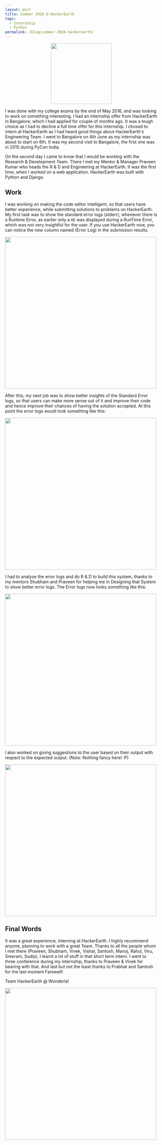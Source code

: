 ```yaml
---
layout: post
title: Summer 2016 @ HackerEarth
tags:
  - Internship
  - Python
permalink: /blog/summer-2016-hackerearth/
---
```

<center> <img src="/assets/hackerearth/HE_logo.png" width="200"></center>

I was done with my college exams by the end of May 2016, and was looking to work on something
interesting. I had an internship offer from HackerEarth in Bangalore, which I had applied for
couple of months ago. It was a tough choice as I had to decline a full time offer for this
internship. I chosed to intern at HackerEarth as I had heard good things about HackerEarth's 
Engineering Team. I went to Bangalore on 4th June as my internship was about to start on 6th. 
It was my second visit to Bangalore, the first one was in 2015 during PyCon India.

On the second day I came to know that I would be working with the Research & Development Team.
There I met my Mentor & Manager Praveen Kumar who heads the R & D and Engineering at 
HackerEarth. It was the first time, when I worked on a web application. HackerEarth was built
with Python and Django.


## Work

I was working on making the code editor intelligent, so that users have better experience,
while submitting solutions to problems on HackerEarth. My first task was to show the standard
error logs (stderr), whenever there is a Runtime Error, as earlier only a `RE` was displayed
during a RunTime Error, which was not very insightful for the user. If you use HackerEarth now,
you can notice the new column named (Error Log) in the submission results.

<img align="center" src="/assets/hackerearth/hackerearth-submission-table.png" width="500">

After this, my next job was to show better insights of the Standard Error logs, so that users
can make more sense out of it and improve their code and hence improve their chances of having
the solution accepted. At this point the error logs would look something like this:

<img align="center" src="/assets/hackerearth/raw-error-log.png" width="500">

I had to analyse the error logs and do R & D to build this system, thanks to my mentors Shubham
and Praveen for helping me in Designing that System to show better error logs. The Error logs
now looks something like this:

<img align="center" src="/assets/hackerearth/hackerearth-error-log.png" width="500">

I also worked on giving suggestions to the user based on their output with respect to the
expected output. (Note: Nothing fancy here! :P)

<img align="center" src="/assets/hackerearth/hackerearth-output-suggestion.png" width="500">

## Final Words

It was a great experience, interning at HackerEarth. I highly recommend anyone, planning to
work with a great Team. Thanks to all the people whom I met there (Praveen, Shubham, Vivek,
Vishal, Santosh, Manoj, Rahul, Viru, Sreeram, Sudip), I learnt a lot of stuff in that short
term intern. I went to three conference during my internship, thanks to Praveen & Vivek for
bearing with that. And last but not the least thanks to Prabhat and Santosh for the last
moment Farewell!

Team HackerEarth @ Wonderla!

<img align="center" src="/assets/hackerearth/hackerearth-wonderla.jpg" width="500">

